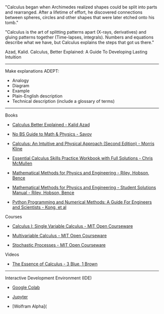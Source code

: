 "Calculus began when Archimedes realized shapes could be split into parts and rearranged.​ After a lifetime of effort, he discovered connections between spheres, circles and other shapes that were later etched onto his tomb."

"Calculus is the art of splitting patterns apart (X-rays, derivatives) and gluing patterns together (Time-lapses, integrals). Numbers and equations describe what we have, but Calculus explains the steps that got us there."

Azad, Kalid. Calculus, Better Explained: A Guide To Developing Lasting Intuition 

_ _ _ _ 

Make explanations ADEPT:
* Analogy
* Diagram
* Example
* Plain-English description
* Technical description (include a glossary of terms)

- - - -

Books

* [Calculus Better Explained - Kalid Azad](https://betterexplained.com/guides/calculus/)

* [No BS Guide to Math & Physics - Savov](https://nobsmath.com)

* [Calculus: An Intuitive and Physical Approach (Second Edition) - Morris Kline](https://m.doverpublications.com/0486134768.html)

* [Essential Calculus Skills Practice Workbook with Full Solutions - Chris McMullen](https://www.mcleanandeakin.com/book/9781941691243)

* [Mathematical Methods for Physics and Engineering - Riley, Hobson, Bence](https://www.cambridge.org/core/books/mathematical-methods-for-physics-and-engineering/911A43AE1CF224743D32707FCC4AE0EB)

* [Mathematical Methods for Physics and Engineering - Student Solutions Manual - Riley, Hobson, Bence](https://www.cambridge.org/highereducation/books/student-solution-manual-for-mathematical-methods-for-physics-and-engineering-third-edition/1D37BB529AEA8F3DA59E31EC7C7039C0?chapterId=CBO9780511816130A009#contents)

* [Python Programming and Numerical Methods: A Guide For Engineers and Scientists - Kong, et al](https://pythonnumericalmethods.berkeley.edu/notebooks/Index.html)

Courses

* [Calculus I: Single Variable Calculus - MIT Open Courseware](https://ocw.mit.edu/courses/18-01-calculus-i-single-variable-calculus-fall-2020/)

* [Multivariable Calculus - MIT Open Courseware](https://ocw.mit.edu/courses/18-02-multivariable-calculus-spring-2006/)

* [Stochastic Processes - MIT Open Courseware](https://ocw.mit.edu/courses/15-070j-advanced-stochastic-processes-fall-2013/)

Videos

* [The Essence of Calculus - 3 Blue, 1 Brown](https://youtube.com/playlist?list=PLZHQObOWTQDMsr9K-rj53DwVRMYO3t5Yr&si=QoeIj4TEmHCTNSQB)

- - - -

Interactive Development Environment (IDE)

* [Google Colab](https://colab.research.google.com)

* [Jupyter](https://jupyter.org)

* [Wolfram Alpha](
